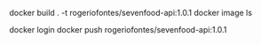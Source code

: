 docker build . -t rogeriofontes/sevenfood-api:1.0.1
docker image ls

docker login
docker push rogeriofontes/sevenfood-api:1.0.1